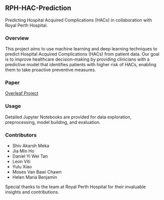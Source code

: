 ## RPH-HAC-Prediction
Predicting Hospital Acquired Complications (HACs) in collaboration with Royal Perth Hospital.

### Overview
This project aims to use machine learning and deep learning techniques to predict Hospital Acquired Complications (HACs) from patient data. Our goal is to improve healthcare decision-making by providing clinicians with a predictive model that identifies patients with higher risk of HACs, enabling them to take proactive preventive measures.

### Paper
[Overleaf Project](https://www.overleaf.com/read/kbqqqtvhvpcj)

### Usage
Detailed Jupyter Notebooks are provided for data exploration, preprocessing, model building, and evaluation. 

### Contributors
- Shiv Akarsh Meka
- Jia Min Ho
- Daniel Yi Wei Tan
- Leon Viti
- Yulu Xiao
- Moses Van Bawi Chawn
- Helen Maria Benjamin

Special thanks to the team at Royal Perth Hospital for their invaluable insights and contributions.
